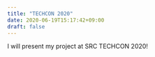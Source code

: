 ```yaml
---
title: "TECHCON 2020"
date: 2020-06-19T15:17:42+09:00
draft: false
---
```

I will present my project at SRC TECHCON 2020! 
